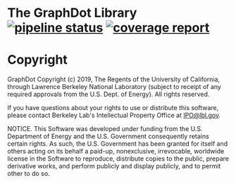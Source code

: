 # The GraphDot Library [![pipeline status](https://gitlab.com/yhtang/graphdot/badges/master/pipeline.svg)](https://gitlab.com/yhtang/graphdot/commits/master) [![coverage report](https://gitlab.com/yhtang/graphdot/badges/master/coverage.svg)](https://gitlab.com/yhtang/graphdot/commits/master)

# Copyright

GraphDot Copyright (c) 2019, The Regents of the University of California,
through Lawrence Berkeley National Laboratory (subject to receipt of any
required approvals from the U.S. Dept. of Energy).  All rights reserved.

If you have questions about your rights to use or distribute this software,
please contact Berkeley Lab's Intellectual Property Office at
IPO@lbl.gov.

NOTICE.  This Software was developed under funding from the U.S. Department
of Energy and the U.S. Government consequently retains certain rights.  As
such, the U.S. Government has been granted for itself and others acting on
its behalf a paid-up, nonexclusive, irrevocable, worldwide license in the
Software to reproduce, distribute copies to the public, prepare derivative
works, and perform publicly and display publicly, and to permit other to do
so.
